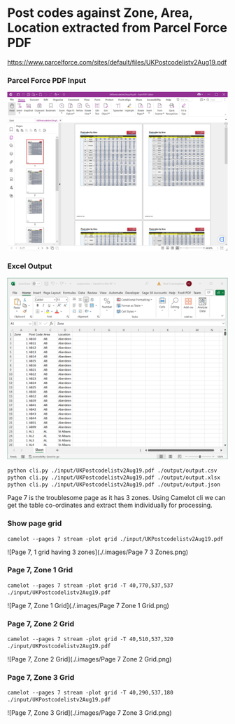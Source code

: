 # Post codes against Zone, Area, Location extracted from Parcel Force PDF

https://www.parcelforce.com/sites/default/files/UKPostcodelistv2Aug19.pdf

### Parcel Force PDF Input

<img src=".images/Parcel Force PDF.png" width="640" alt="Parcel Force PDF Input"/>

### Excel Output

<img src=".images/Output Excel.png" width="640" alt="Example Excel Output"/>

```shell
python cli.py ./input/UKPostcodelistv2Aug19.pdf ./output/output.csv
python cli.py ./input/UKPostcodelistv2Aug19.pdf ./output/output.xlsx
python cli.py ./input/UKPostcodelistv2Aug19.pdf ./output/output.json
```

Page 7 is the troublesome page as it has 3 zones. Using Camelot cli we can get the table co-ordinates and extract them
individually for processing.

### Show page grid
```shell
camelot --pages 7 stream -plot grid ./input/UKPostcodelistv2Aug19.pdf
```

![Page 7, 1 grid having 3 zones](./.images/Page 7 3 Zones.png)

### Page 7, Zone 1 Grid
```shell
camelot --pages 7 stream -plot grid -T 40,770,537,537 ./input/UKPostcodelistv2Aug19.pdf
```

![Page 7, Zone 1 Grid](./.images/Page 7 Zone 1 Grid.png)

###  Page 7, Zone 2 Grid
```shell
camelot --pages 7 stream -plot grid -T 40,510,537,320 ./input/UKPostcodelistv2Aug19.pdf
```

![Page 7, Zone 2 Grid](./.images/Page 7 Zone 2 Grid.png)

### Page 7, Zone 3 Grid
```shell
camelot --pages 7 stream -plot grid -T 40,290,537,180 ./input/UKPostcodelistv2Aug19.pdf
```

![Page 7, Zone 3 Grid](./.images/Page 7 Zone 3 Grid.png)
